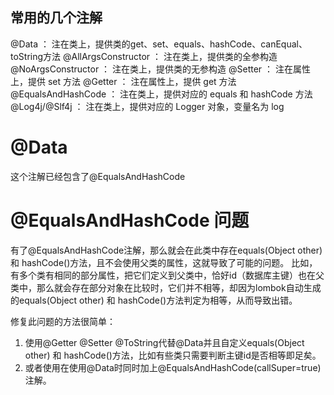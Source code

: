 ## 常用的几个注解

@Data ： 注在类上，提供类的get、set、equals、hashCode、canEqual、toString方法
 @AllArgsConstructor ： 注在类上，提供类的全参构造
 @NoArgsConstructor ： 注在类上，提供类的无参构造
 @Setter ： 注在属性上，提供 set 方法
 @Getter ： 注在属性上，提供 get 方法
 @EqualsAndHashCode ：    注在类上，提供对应的 equals 和 hashCode 方法
 @Log4j/@Slf4j   ： 注在类上，提供对应的 Logger 对象，变量名为 log

# @Data

这个注解已经包含了@EqualsAndHashCode

# @EqualsAndHashCode 问题

有了@EqualsAndHashCode注解，那么就会在此类中存在equals(Object other) 和 hashCode()方法，且不会使用父类的属性，这就导致了可能的问题。
比如，有多个类有相同的部分属性，把它们定义到父类中，恰好id（数据库主键）也在父类中，那么就会存在部分对象在比较时，它们并不相等，却因为lombok自动生成的equals(Object other) 和 hashCode()方法判定为相等，从而导致出错。

修复此问题的方法很简单：
1. 使用@Getter @Setter @ToString代替@Data并且自定义equals(Object other) 和 hashCode()方法，比如有些类只需要判断主键id是否相等即足矣。
2. 或者使用在使用@Data时同时加上@EqualsAndHashCode(callSuper=true)注解。



















